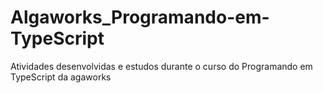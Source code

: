 # Algaworks_Programando-em-TypeScript
Atividades desenvolvidas e estudos durante o curso do Programando em TypeScript da agaworks
